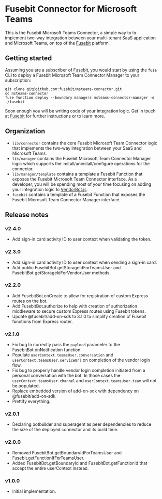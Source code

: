 # Fusebit Connector for Microsoft Teams

This is the Fusebit Microsoft Teams Connector, a simple way to to implement two-way integration between your multi-tenant SaaS application and Microsoft Teams, on top of the [Fusebit](https://fusebit.io) platform.

## Getting started

Assuming you are a subscriber of [Fusebit](https://fusebit.io), you would start by using the `fuse` CLI to deploy a Fusebit Microsoft Team Connector Manager to your subscription:

```
git clone git@github.com:fusebit/msteams-connector.git
cd msteams-connector
fuse function deploy --boundary managers msteams-connector-manager -d ./fusebit
```

Soon enough you will be writing code of your integration logic. Get in touch at [Fusebit](https://fusebit.io) for further instructions or to learn more.

## Organization

-   `lib/connector` contains the core Fusebit Microsoft Team Connector logic that implements the two-way integration between your SaaS and Microsoft Teams.
-   `lib/manager` contains the Fusebit Microsoft Team Connector Manager logic which supports the install/uninstall/configure operations for the connector.
-   `lib/manager/template` contains a template a Fusebit Function that exposes the Fusebit Microsoft Team Connector interface. As a developer, you will be spending most of your time focusing on adding your integration logic to [VendorBot.js](https://github.com/fusebit/msteams-connector/blob/main/lib/manager/template/VendorBot.js).
-   `fusebit` contains a template of a Fusebit Function that exposes the Fusebit Microsoft Team Connector Manager interface.

## Release notes

### v2.4.0

-   Add sign-in card activity ID to user context when validating the token.

### v2.3.0

-   Add sign-in card activity ID to user context when sending a sign-in card.
-   Add public FusebitBot.getStorageIdForTeamsUser and FusebitBot.getStorageIdForVendorUser methods.

### v2.2.0

-   Add FusebitBot.onCreate to allow for registration of custom Express routes on the bot.
-   Add FusebitBot.authorize to help with creation of authorization middleware to secure custom Express routes using Fusebit tokens.
-   Update @fusebit/add-on-sdk to 3.1.0 to simplify creation of Fusebit functions from Express router.

### v2.1.0

-   Fix bug to correctly pass the `payload` parameter to the FusebitBot.onNotification function.
-   Populate `userContext.teamsUser.conversation` and `userContext.teamsUser.serviceUrl` on completion of the vendor login flow.
-   Fix bug to properly handle vendor login completion initiated from a personal conversation with the bot. In those cases the `userContext.teamsUser.channel` and `userContext.teamsUser.team` will not be populated.
-   Replace embedded version of add-on-sdk with dependency on @fusebit/add-on-sdk.
-   Prettify everything.

### v2.0.1

-   Declaring botbuilder and superagent as peer dependencies to reduce the size of the deployed connector and its build time.

### v2.0.0

-   Removed FusebitBot.getBoundaryIdForTeamsUser and Fusebit.getFunctionIfForTeamsUser.
-   Added FusebitBot.getBoundaryId and FusebitBot.getFunctionId that accept the entire userContext instead.

### v1.0.0

-   Initial implementation.
